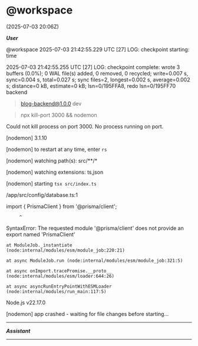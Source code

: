 <!-- Generated by SpecStory -->

# @workspace  (2025-07-03 20:06Z)

_**User**_

@workspace 
2025-07-03 21:42:55.229 UTC [27] LOG:  checkpoint starting: time

2025-07-03 21:42:55.255 UTC [27] LOG:  checkpoint complete: wrote 3 buffers (0.0%); 0 WAL file(s) added, 0 removed, 0 recycled; write=0.007 s, sync=0.004 s, total=0.027 s; sync files=2, longest=0.002 s, average=0.002 s; distance=0 kB, estimate=0 kB; lsn=0/195FFA8, redo lsn=0/195FF70
backend 


> blog-backend@1.0.0 dev

> npx kill-port 3000 && nodemon


Could not kill process on port 3000. No process running on port.

[nodemon] 3.1.10

[nodemon] to restart at any time, enter `rs`

[nodemon] watching path(s): src/**/*

[nodemon] watching extensions: ts,json

[nodemon] starting `tsx src/index.ts`

/app/src/config/database.ts:1

import { PrismaClient } from '@prisma/client';

         ^


SyntaxError: The requested module '@prisma/client' does not provide an export named 'PrismaClient'

    at ModuleJob._instantiate (node:internal/modules/esm/module_job:220:21)

    at async ModuleJob.run (node:internal/modules/esm/module_job:321:5)

    at async onImport.tracePromise.__proto__ (node:internal/modules/esm/loader:644:26)

    at async asyncRunEntryPointWithESMLoader (node:internal/modules/run_main:117:5)


Node.js v22.17.0

[nodemon] app crashed - waiting for file changes before starting...

---

_**Assistant**_



---

